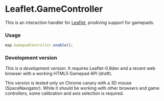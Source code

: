 Leaflet.GameController
======================

This is an interaction handler for [Leaflet](http://leafletjs.com), prodiving support for gamepads.

### Usage

```javascript
map.GamepadController.enable();
```

### Development version

*This is a development version*. It requires Leaflet-0.8dev and a recent web browser with a working HTML5 Gamepad API (draft).

This version is tested only on Chrome canary with a 3D mouse (SpaceNavigator). While it should be working with other browsers and game controllers, some calibration and axis selection is required.